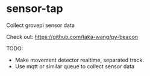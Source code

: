 # sensor-tap
Collect grovepi sensor data

Check out:
https://github.com/taka-wang/py-beacon

TODO:
- Make movement detector realtime, separated track.
- Use mqtt or similar queue to collect sensor data